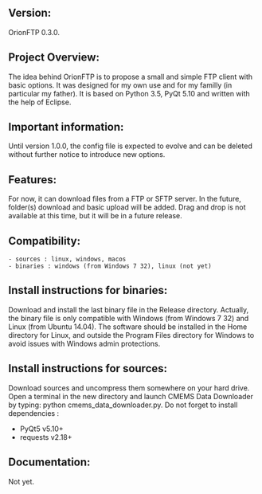 Version:
-------

OrionFTP 0.3.0.


Project Overview:
-----------------

The idea behind OrionFTP is to propose a small and simple FTP client with basic options. It was designed for my own use and for my familly (in particular my father). It is based on Python 3.5, PyQt 5.10 and written with the help of Eclipse.


Important information:
----------------------

Until version 1.0.0, the config file is expected to evolve and can be deleted without further notice to introduce new options.


Features:
---------

For now, it can download files from a FTP or SFTP server. In the future, folder(s) download and basic upload will be added. Drag and drop is not available at this time, but it will be in a future release.


Compatibility:
--------------
    - sources : linux, windows, macos
    - binaries : windows (from Windows 7 32), linux (not yet)


Install instructions for binaries:
----------------------------------
Download and install the last binary file in the Release directory. Actually, the binary file is only compatible with Windows (from Windows 7 32) and Linux (from Ubuntu 14.04). The software should be installed in the Home directory for Linux, and outside the Program Files directory for Windows to avoid issues with Windows admin protections.


Install instructions for sources:
---------------------------------
Download sources and uncompress them somewhere on your hard drive. Open a terminal in the new directory and launch CMEMS Data Downloader by typing: python cmems_data_downloader.py. Do not forget to install dependencies :

* PyQt5 v5.10+
* requests v2.18+


Documentation:
--------------

Not yet.
